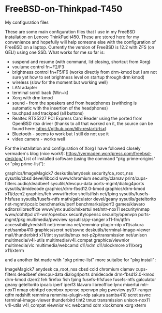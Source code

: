 # FreeBSD-on-Thinkpad-T450
My configuration files

These are some main configuration files that I use in my FreeBSD installation on Lenovo ThinkPad t450. These are stored here for my convenience and hopefully will help someone else with the configuration of FreeBSD on a laptop.
Currently the version of FreeBSD is 12.2 with ZFS (on GELI) using one SSD.
What works for me so far is:
- suspend and resume (with command, lid closing, shortcut from Xorg)
- voulume control fn+F2/F3
- brightness control fn+F5/F6 (works directly from drm-kmod but I am not sure yet how to set brightness level on startup through drm kmod)
- wireless (slow for the moment but working well)
- LAN adapter
- terminal scroll back (Win+k)
- Xorg with drm kmod
- sound - from the speakers and from headphones (swithcing is automatic with the insertion of the headphones)
- touchpad and trackpad (all buttons)
- Realtec RTS5227 PCI Express Card Reader using the ported from OpenBSD rtsx driver (thanks to all that worked on it, the source can be found here: https://github.com/hlh-restart/rtsx)
- Bluetooth - seems to work but I still do not use it
- video camera - works well

For the installation and configuration of Xorg I have followed closely vermaden's blog (nice work!): https://vermaden.wordpress.com/freebsd-desktop/
List of installed software (using the command "pkg prime-origins" or "pkg prime-list"):

graphics/ImageMagick7
deskutils/anydesk
security/ca_root_nss
sysutils/cbsd
devel/libccid
www/chromium
security/clamav
print/cups-filters
audio/deadbeef
sysutils/devcpu-data
ports-mgmt/dialog4ports
sysutils/dmidecode
graphics/drm-fbsd12.0-kmod
graphics/drm-kmod
x11/dzen2
graphics/feh
www/firefox
shells/fish
net/fping
sysutils/fusefs-hfsfuse
sysutils/fusefs-ntfs
math/galculator
devel/geany
sysutils/geteltorito
net-mgmt/ipcalc
benchmarks/iperf
benchmarks/iperf3
games/klavaro
editors/libreoffice
www/lynx
audio/mixertui
net/mtr-nox11
security/nmap
www/obhttpd
x11-wm/openbox
security/opensc
security/openvpn
ports-mgmt/pkg
multimedia/pwcview
sysutils/py-ranger
x11-fm/qtfm
accessibility/redshift
net/remmina
net/remmina-plugin-rdp
x11/sakura
net/samba410
graphics/scrot
net/ssvnc
deskutils/terminal-image-viewer
mail/thunderbird
x11/tint
sysutils/tmux
net-p2p/transmission
net/unison
multimedia/v4l-utils
multimedia/v4l_compat
graphics/viewnior
multimedia/vlc
multimedia/webcamd
x11/xdm
x11/xlockmore
x11/xorg
x11/xterm

and a another list made with "pkg prime-list" more suitalbe for "pkg install":

ImageMagick7
anydesk
ca_root_nss
cbsd
ccid
chromium
clamav
cups-filters
deadbeef
devcpu-data
dialog4ports
dmidecode
drm-fbsd12.0-kmod
drm-kmod
dzen2
feh
firefox
fish
fping
fusefs-hfsfuse
fusefs-ntfs
galculator
geany
geteltorito
ipcalc
iperf
iperf3
klavaro
libreoffice
lynx
mixertui
mtr-nox11
nmap
obhttpd
openbox
opensc
openvpn
pkg
pwcview
py37-ranger
qtfm
redshift
remmina
remmina-plugin-rdp
sakura
samba410
scrot
ssvnc
terminal-image-viewer
thunderbird
tint2
tmux
transmission
unison-nox11
v4l-utils
v4l_compat
viewnior
vlc
webcamd
xdm
xlockmore
xorg
xterm
